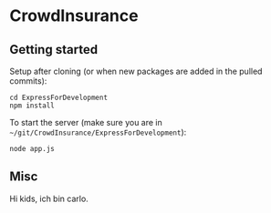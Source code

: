 # CrowdInsurance

## Getting started

Setup after cloning (or when new packages are added in the pulled commits):

```
cd ExpressForDevelopment
npm install
```

To start the server (make sure you are in `~/git/CrowdInsurance/ExpressForDevelopment`):
```
node app.js
```

## Misc

Hi kids, ich bin carlo.
